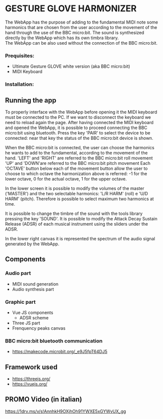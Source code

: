 # GESTURE GLOVE HARMONIZER

The WebApp has the purpose of adding to the fundamental MIDI note some harmonics that are chosen from the user according to the movement of the hand through the use of the BBC micro:bit.
The sound is synthesized directly by the WebApp which has its own timbra library.  
The WebApp can be also used without the connection of the BBC micro:bit.


### Prequisites:
- Ultimate Gesture GLOVE white version (aka BBC micro:bit)
- MIDI Keyboard

### Installation:

## Running the app
To properly interface with the WebApp before opening it the MIDI keyboard must be connected to the PC. If we want to disconnect the keyboard we need to reload again the page. 
After having connected the MIDI keyboard and opened the WebApp, it is possible to proceed connecting the BBC micro:bit using bluetooth.
Press the key 'PAIR' to select the device to be connected: near that key the status of the BBC micro:bit device is shown.

When the BBC micro:bit is connected, the user can choose the harmonics he wants to add to the fundamental, according to the movement of the hand.
'LEFT' and 'RIGHT' are referred to the BBC micro:bit roll movement
'UP' and 'DOWN'are referred to the BBC micro:bit pitch movement
Each 'OCTAVE' button below each of the movement button allow the user to choose to which octave the harmonization above is referred:
-1 for the lower octave, 0 for the actual octave, 1 for the upper octave.

In the lower screen it is possible to modify the volumes of the master ('MASTER') and the two selectable harmonics: 'L/R HARM' (roll)
e 'U/D HARM' (pitch). Therefore is possible to select maximum two harmonics at time.

It is possible to change the timbre of the sound with the tools library pressing the key 'SOUND'.
It is possible to modify the Attack Decay Sustain Release (ADSR) of each musical instrument using the sliders
under the ADSR.

In the lower right canvas it is represented the spectrum of the audio signal generated by the WebApp.

## Components
### Audio part
- MIDI sound generation
- Audio synthesis part

### Graphic part
- Vue JS components
  - ADSR scheme
- Three JS part
- Frenquency peaks canvas

### BBC micro:bit bluetooth communication
- https://makecode.microbit.org/_e9J5fpT64DJ5

## Framework used
- https://threejs.org/
- https://vuejs.org/

## PROMO Video (in italian)
https://1drv.ms/v/s!AnnhkH9OXjhOh91YWXE5xGYWvUX_gg
